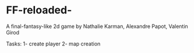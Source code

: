 # FF-reloaded-

A final-fantasy-like 2d game by Nathalie Karman, Alexandre Papot, Valentin Girod

Tasks:
1- create player 
2- map creation 
